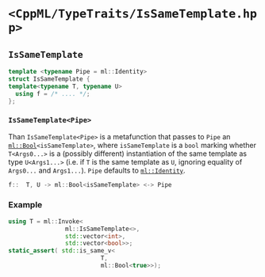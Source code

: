 # `<CppML/TypeTraits/IsSameTemplate.hpp>`

## `IsSameTemplate`

```c++
template <typename Pipe = ml::Identity>
struct IsSameTemplate {
template<typename T, typename U>
  using f = /* .... */;
};
```
### `IsSameTemplate<Pipe>`

Than `IsSameTemplate<Pipe>` is a metafunction that passes to `Pipe` an [`ml::Bool`](../Vocabulary/Value.md)`<isSameTemplate>`, where `isSameTemplate` is a `bool` marking whether `T<Args0...>` is a (possibly different) instantiation of the same template as type  `U<Args1...>` (i.e. if `T` is the same template as `U`, ignoring equality of `Args0...` and `Args1...`). `Pipe` defaults to [`ml::Identity`](../Functional/Identity.md).

```c++
f::  T, U -> ml::Bool<isSameTemplate> <-> Pipe
```

### Example

```c++
using T = ml::Invoke<
                ml::IsSameTemplate<>,
                std::vector<int>,
                std::vector<bool>>;
static_assert( std::is_same_v<
                          T,
                          ml::Bool<true>>);
```

